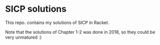 # SICP solutions

This repo. contains my solutions of SICP in Racket.

Note that the solutions of Chapter 1-2 was done in 2018, so they could be very unmatured :)


